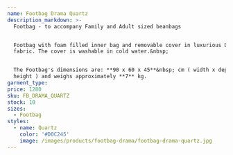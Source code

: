 ```yaml
---
name: Footbag Drama Quartz
description_markdown: >-
  Footbag - to accompany Family and Adult sized beanbags


  Footbag with foam filled inner bag and removable cover in luxurious Drama
  fabric. The cover is washable in cold water.&nbsp;


  The Footbag's dimensions are: **90 x 60 x 45**&nbsp; cm ( width x depth x
  height ) and weighs approximately **7** kg.
garment_type:
price: 1280
sku: FB_DRAMA_QUARTZ
stock: 10
sizes:
  - Footbag
styles:
  - name: Quartz
    color: '#D0C245'
    image: /images/products/footbag-drama/footbag-drama-quartz.jpg
---
```


